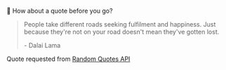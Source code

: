 📣 How about a quote before you go?

> People take different roads seeking fulfilment and happiness. Just because they're not on your road doesn't mean they've gotten lost.
>
> <p>- Dalai Lama</p>

Quote requested from [Random Quotes API](https://github.com/lukePeavey/quotable)
